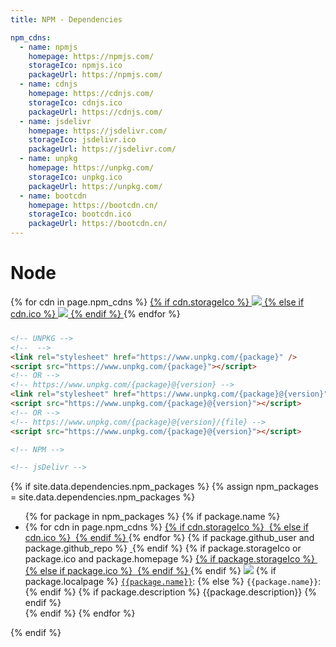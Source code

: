 ```yaml
---
title: NPM - Dependencies

npm_cdns:
  - name: npmjs
    homepage: https://npmjs.com/
    storageIco: npmjs.ico
    packageUrl: https://npmjs.com/
  - name: cdnjs
    homepage: https://cdnjs.com/
    storageIco: cdnjs.ico
    packageUrl: https://cdnjs.com/
  - name: jsdelivr
    homepage: https://jsdelivr.com/
    storageIco: jsdelivr.ico
    packageUrl: https://jsdelivr.com/
  - name: unpkg
    homepage: https://unpkg.com/
    storageIco: unpkg.ico
    packageUrl: https://unpkg.com/
  - name: bootcdn
    homepage: https://bootcdn.cn/
    storageIco: bootcdn.ico
    packageUrl: https://bootcdn.cn/
---
```


# Node

<div class="d-flex justify-content-around mb-3" style="height: 3rem;">
  {% for cdn in page.npm_cdns %}
    <a target="_blank" class="d-inline-flex" href="{{cdn.homepage}}">
      {% if cdn.storageIco %}
        <img src="{{site.storageUrl.favicon}}/{{cdn.storageIco}}"/>
      {% else if cdn.ico %}
        <img src="{{cdn.ico}}"/>
      {% endif %}
    </a>
  {% endfor %}
</div>

<!-- UNPKG -->
<!-- <link rel="stylesheet" href="" /> -->
<!-- <script src=""></script> -->

```html
<!-- UNPKG -->
<!--  -->
<link rel="stylesheet" href="https://www.unpkg.com/{package}" />
<script src="https://www.unpkg.com/{package}"></script>
<!-- OR -->
<!-- https://www.unpkg.com/{package}@{version} -->
<link rel="stylesheet" href="https://www.unpkg.com/{package}@{version}" />
<script src="https://www.unpkg.com/{package}@{version}"></script>
<!-- OR -->
<!-- https://www.unpkg.com/{package}@{version}/{file} -->
<script src="https://www.unpkg.com/{package}@{version}"></script>

<!-- NPM -->

<!-- jsDelivr -->
```

{% if site.data.dependencies.npm_packages %}
{% assign npm_packages = site.data.dependencies.npm_packages %}

<ul>
  {% for package in npm_packages %}
    {% if package.name %}
      <li>
        {% for cdn in page.npm_cdns %}
          <a target="_blank" href="{{cdn.packageUrl}}/{{package.name}}">
            {% if cdn.storageIco %}
              <img src="{{site.storageUrl.favicon}}/{{cdn.storageIco}}" alt=""/>
            {% else if cdn.ico %}
              <img src="{{cdn.ico}}" alt=""/>
            {% endif %}
          </a>
        {% endfor %}
        {% if package.github_user and package.github_repo %}
          <a target="_blank" href="https://github.com/{{package.github_user}}/{{package.github_repo}}">
            <img src="{{site.storageUrl.favicon}}/github.ico" alt="">
          </a>
        {% endif %}
        {% if package.storageIco or package.ico and package.homepage %}
          <a target="_blank" href="{{package.homepage}}">
            {% if package.storageIco %}
              <img src="{{site.storageUrl.favicon}}/{{package.storageIco}}" alt=""/>
            {% else if package.ico %}
              <img src="{{package.ico}}" alt=""/>
            {% endif %}
          </a>
        {% endif %}
        <img src="https://img.shields.io/npm/dt/{{package.name}}" />
        {% if package.localpage %}
          <a href="{{package.localpage}}"><code class="language-plaintext highlighter-rouge">{{package.name}}</code></a>:
        {% else %}
          <code class="language-plaintext highlighter-rouge">{{package.name}}</code>:
        {% endif %}
        {% if package.description %}
          <span>{{package.description}}</span>
        {% endif %}
      </li>
    {% endif %}
  {% endfor %}
</ul>
{% endif %}
